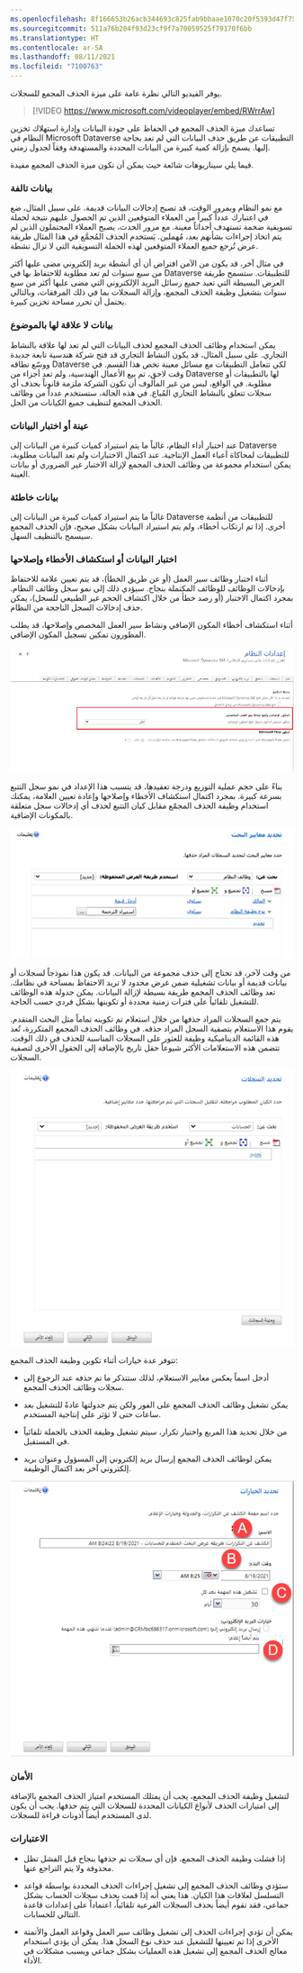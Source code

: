 ```yaml
---
ms.openlocfilehash: 8f166653b26acb344693c825fab9bbaae1070c20f5393d47f750d27f6b7ffba1
ms.sourcegitcommit: 511a76b204f93d23cf9f7a70059525f79170f6bb
ms.translationtype: HT
ms.contentlocale: ar-SA
ms.lasthandoff: 08/11/2021
ms.locfileid: "7100763"
---
```

يوفر الفيديو التالي نظرة عامة على ميزة الحذف المجمع للسجلات.

> [!VIDEO https://www.microsoft.com/videoplayer/embed/RWrrAw]

تساعدك ميزة الحذف المجمع في الحفاظ على جودة البيانات وإدارة استهلاك تخزين النظام في Microsoft Dataverse التطبيقات عن طريق حذف البيانات التي لم تعد بحاجة إليها. يسمح بإزالة كمية كبيرة من البيانات المحددة والمستهدفة وفقاً لجدول زمني.

فيما يلي سيناريوهات شائعة حيث يمكن أن تكون ميزة الحذف المجمع مفيدة.

### <a name="stale-data"></a>بيانات تالفة

مع نمو النظام وبمرور الوقت، قد تصبح إدخالات البيانات قديمة. على سبيل المثال، ضع في اعتبارك عدداً كبيراً من العملاء المتوقعين الذين تم الحصول عليهم نتيجة لحملة تسويقية ضخمة تستهدف أحداثاً معينة. مع مرور الحدث، يصبح العملاء المحتملون الذين لم يتم اتخاذ إجراءات بشأنهم بعد، مُهملين. يَستخدم الحذف المُجمَّع في هذا المثال طريقة عرض تُرجع جميع العملاء المتوقعين لهذه الحملة التسويقية التي لا تزال نشطة.

في مثال آخر، قد يكون من الآمن افتراض أن أي أنشطة بريد إلكتروني مضى عليها أكثر من سبع سنوات لم تعد مطلوبة للاحتفاظ بها في Dataverse للتطبيقات. ستسمح طريقة العرض البسيطة التي تعيد جميع رسائل البريد الإلكتروني التي مضى عليها أكثر من سبع سنوات بتشغيل وظيفة الحذف المجمع، وإزالة السجلات بما في ذلك المرفقات، وبالتالي يحتمل أن تحرر مساحة تخزين كبيرة.

### <a name="irrelevant-data"></a>بيانات لا علاقة لها بالموضوع

يمكن استخدام وظائف الحذف المجمع لحذف البيانات التي لم تعد لها علاقة بالنشاط التجاري. على سبيل المثال، قد يكون النشاط التجاري قد فتح شركة هندسية تابعة جديدة ووسّع نطاقه Dataverse لكي تتعامل التطبيقات مع مسائل معينة تخص هذا القسم. في وقت لاحق، تم بيع الأعمال الهندسية، ولم تعد أجزاء من Dataverse لها بالتطبيقات أو مطلوبة. في الواقع، ليس من غير المألوف أن تكون الشركة ملزمة قانوناً بحذف أي سجلات تتعلق بالنشاط التجاري المُباع. في هذه الحالة، ستستخدم عدداً من وظائف الحذف المجمع لتنظيف جميع الكيانات من الحل.

### <a name="sample-or-test-data"></a>عينة أو اختبار البيانات

عند اختبار أداء النظام، غالباً ما يتم استيراد كميات كبيرة من البيانات إلى Dataverse للتطبيقات لمحاكاة أعباء العمل الإنتاجية. عند اكتمال الاختبارات ولم تعد البيانات مطلوبة، يمكن استخدام مجموعة من وظائف الحذف المجمع لإزالة الاختبار غير الضروري أو بيانات العينة.

### <a name="erroneous-data"></a>بيانات خاطئة

غالباً ما يتم استيراد كميات كبيرة من البيانات إلى Dataverse للتطبيقات من أنظمة أخرى. إذا تم ارتكاب أخطاء، ولم يتم استيراد البيانات بشكل صحيح، فإن الحذف المجمع سيسمح بالتنظيف السهل. 

### <a name="test-or-troubleshooting-data"></a>اختبار البيانات أو استكشاف الأخطاء وإصلاحها

أثناء اختبار وظائف سير العمل (أو عن طريق الخطأ)، قد يتم تعيين علامة للاحتفاظ بإدخالات الوظائف للوظائف المكتملة بنجاح. سيؤدي ذلك إلى نمو سجل وظائف النظام. بمجرد اكتمال الاختبار (أو رصد خطأ من خلال اكتشاف الحجم غير الطبيعي للسجل)، يمكن حذف إدخالات السجل الناجحة من النظام.

أثناء استكشاف أخطاء المكون الإضافي ونشاط سير العمل المخصص وإصلاحها، قد يطلب المطورون تمكين تسجيل المكون الإضافي. 

![لقطة شاشة لإعدادات النظام لتتبع سير العمل](../media/T2_BulkDeleteCommonUses_image1.png)

بناءً على حجم عملية التوزيع ودرجة تعقيدها، قد يتسبب هذا الإعداد في نمو سجل التتبع بسرعة كبيرة. بمجرد اكتمال استكشاف الأخطاء وإصلاحها وإعادة تعيين العلامة، يمكنك استخدام وظيفة الحذف المجمّع مقابل كيان التتبع لحذف أي إدخالات سجل متعلقة بالمكونات الإضافية.

![لقطة شاشة لمعايير البحث التي يتم تحديدها](../media/T2_BulkDeleteCommonUses_image2.png)

 من وقت لآخر، قد تحتاج إلى حذف مجموعة من البيانات. قد يكون هذا نموذجاً لسجلات أو بيانات قديمة أو بيانات تشغيلية ضمن غرض محدود لا تريد الاحتفاظ بمساحة في نظامك. تعد وظائف الحذف المجمع طريقة بسيطة لإزالة البيانات. يمكن جدولة هذه الوظائف للتشغيل تلقائياً على فترات زمنية محددة أو تكوينها بشكل فردي حسب الحاجة. 

يتم جمع السجلات المراد حذفها من خلال استعلام تم تكوينه تماماً مثل البحث المتقدم. يقوم هذا الاستعلام بتصفية السجل المراد حذفه. في وظائف الحذف المجمع المتكررة، تُعد هذه القائمة الديناميكية وظيفة للعثور على السجلات المناسبة للحذف في ذلك الوقت. تتضمن هذه الاستعلامات الأكثر شيوعاً حقل تاريخ بالإضافة إلى الحقول الأخرى لتصفية السجلات. 

![لقطة شاشة توضح تحديد معايير البحث للحذف](../media/L3_Configure_Bulk_Delete_Jobs_image1.png)

تتوفر عدة خيارات أثناء تكوين وظيفة الحذف المجمع:

- أدخل اسماً يعكس معايير الاستعلام، لذلك ستتذكر ما تم حذفه عند الرجوع إلى سجلات وظائف الحذف المجمع.

- يمكن تشغيل وظائف الحذف المجمع على الفور ولكن يتم جدولتها عادةً للتشغيل بعد ساعات حتى لا تؤثر على إنتاجية المستخدم. 

- من خلال تحديد هذا المربع واختيار تكرار، سيتم تشغيل وظيفة الحذف بالجملة تلقائياً في المستقبل. 

- يمكن لوظائف الحذف المجمع إرسال بريد إلكتروني إلى المسؤول وعنوان بريد إلكتروني آخر بعد اكتمال الوظيفة. 

![لقطة شاشة تعرض خيارات تسمية وجدولة وظيفة الحذف المجمع](../media/L3_Configure_Bulk_Delete_Jobs_image2.png)

### <a name="security"></a>الأمان
لتشغيل وظيفة الحذف المجمع، يجب أن يمتلك المستخدم امتياز الحذف المجمع بالإضافة إلى امتيازات الحذف لأنواع الكيانات المحددة للسجلات التي يتم حذفها. يجب أن يكون لدى المستخدم أيضاً أذونات قراءة للسجلات. 

### <a name="considerations"></a>الاعتبارات
- إذا فشلت وظيفة الحذف المجمع، فإن أي سجلات تم حذفها بنجاح قبل الفشل تظل محذوفة ولا يتم التراجع عنها. 

- ستؤدي وظائف الحذف المجمع إلى تشغيل إجراءات الحذف المحددة بواسطة قواعد التسلسل لعلاقات هذا الكيان. هذا يعني أنه إذا قمت بحذف سجلات الحساب بشكل جماعي، فقد تقوم أيضاً بحذف السجلات الفرعية تلقائياً، اعتماداً على إعدادات قاعدة التتالي للحسابات. 

- يمكن أن تؤدي إجراءات الحذف إلى تشغيل وظائف سير العمل وقواعد العمل والأتمتة الأخرى إذا تم تعيينها للتشغيل عند حذف نوع السجل هذا. يمكن أن يؤدي استخدام معالج الحذف المجمع إلى تشغيل هذه العمليات بشكل جماعي ويسبب مشكلات في الأداء. 
